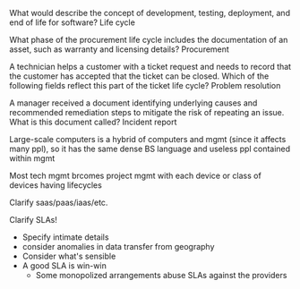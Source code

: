 
What would describe the concept of development, testing, deployment, and end of life for software?
Life cycle

What phase of the procurement life cycle includes the documentation of an asset, such as warranty and licensing details?
Procurement

A technician helps a customer with a ticket request and needs to record that the customer has accepted that the ticket can be closed. Which of the following fields reflect this part of the ticket life cycle?
Problem resolution

A manager received a document identifying underlying causes and recommended remediation steps to mitigate the risk of repeating an issue. What is this document called?
Incident report

Large-scale computers is a hybrid of computers and mgmt (since it affects many ppl), so it has the same dense BS language and useless ppl contained within mgmt

Most tech mgmt brcomes project mgmt with each device or class of devices having lifecycles

Clarify saas/paas/iaas/etc.

Clarify SLAs!
- Specify intimate details
- consider anomalies in data transfer from geography
- Consider what's sensible
- A good SLA is win-win
    - Some monopolized arrangements abuse SLAs against the providers
